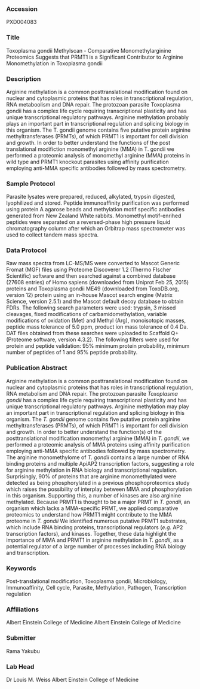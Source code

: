 ### Accession
PXD004083

### Title
Toxoplasma gondii Methylscan -  Comparative Monomethylarginine Proteomics Suggests that PRMT1 is a Significant Contributor to Arginine Monomethylation in Toxoplasma gondii

### Description
Arginine methylation is a common posttranslational modification found on nuclear and cytoplasmic proteins that has roles in transcriptional regulation, RNA metaboolism and DNA repair. The  protozoan parasite Toxoplasma gondii has a complex life cycle requiring transcriptional plasticity and has unique transcriptional regulatory pathways. Arginine methylation probably plays an important part in transcriptional regulation and splicing biology in this organism. The T. gondii genome contains five putative protein arginine methyltransferases (PRMTs), of which PRMT1 is important for cell division and growth. In order to better understand the functions of the post translational modifiction monomethyl arginine (MMA) in T. gondii we performed a proteomic analysis of monomethyl arginine (MMA) proteins in wild type and PRMT1 knockout parasites using affinity purification employing anti-MMA specific antibodies followed by mass spectrometry.

### Sample Protocol
Parasite lysates were prepared, reduced, alkylated, trypsin digested, lyophilized and stored. Peptide immunoaffinity purification was performed using protein A agarose beads and methylation motif specific antibodies generated from New Zealand White rabbits. Monomethyl motif-enrihed peptides were separated on a reversed-phase high pressure liquid chromatography column after which an Orbitrap mass spectrometer was used to collect tandem mass spectra.

### Data Protocol
Raw mass spectra from LC-MS/MS were converted to Mascot Generic Fromat (MGF) files using Proteome Discoverer 1.2 (Thermo FIscher Scientific) software and then searched against a combined database (27608 entries) of Homo sapiens (downloaded from Uniprot Feb 25, 2015) proteins  and Toxoplasma gondii ME49 (downloaded from ToxoDB.org, version 12) protein using an in-house Mascot search engine (Matrix Science, version 2.5.1) and the Mascot default decoy database to obtain FDRs. The following search parameters were used: trypsin, 3 missed cleavages, fixed modifications of carbamidomethylation, variable modifications of oxidation (Met) and Methyl (Arg), monoisotopic masses, peptide mass tolerance of 5.0 ppm, product ion mass tolerance of 0.4 Da. DAT files obtained from these searches were uploaded to Scaffold Q+ (Proteome software, version 4.3.2). The following filters were used for protein and peptide validation: 95% minimum protein probability, minimum number of peptides of 1 and 95% peptide probability.

### Publication Abstract
Arginine methylation is a common posttranslational modification found on nuclear and cytoplasmic proteins that has roles in transcriptional regulation, RNA metabolism and DNA repair. The protozoan parasite <i>Toxoplasma gondii</i> has a complex life cycle requiring transcriptional plasticity and has unique transcriptional regulatory pathways. Arginine methylation may play an important part in transcriptional regulation and splicing biology in this organism. The <i>T. gondii</i> genome contains five putative protein arginine methyltransferases (PRMTs), of which PRMT1 is important for cell division and growth. In order to better understand the function(s) of the posttranslational modification monomethyl arginine (MMA) in <i>T. gondii</i>, we performed a proteomic analysis of MMA proteins using affinity purification employing anti-MMA specific antibodies followed by mass spectrometry. The arginine monomethylome of <i>T. gondii</i> contains a large number of RNA binding proteins and multiple ApiAP2 transcription factors, suggesting a role for arginine methylation in RNA biology and transcriptional regulation. Surprisingly, 90% of proteins that are arginine monomethylated were detected as being phosphorylated in a previous phosphoproteomics study which raises the possibility of interplay between MMA and phosphorylation in this organism. Supporting this, a number of kinases are also arginine methylated. Because PRMT1 is thought to be a major PRMT in <i>T. gondii</i>, an organism which lacks a MMA-specific PRMT, we applied comparative proteomics to understand how PRMT1 might contribute to the MMA proteome in <i>T. gondii</i> We identified numerous putative PRMT1 substrates, which include RNA binding proteins, transcriptional regulators (<i>e.g.</i> AP2 transcription factors), and kinases. Together, these data highlight the importance of MMA and PRMT1 in arginine methylation in <i>T. gondii</i>, as a potential regulator of a large number of processes including RNA biology and transcription.

### Keywords
Post-translational modification, Toxoplasma gondii, Microbiology, Immunoaffinity, Cell cycle, Parasite, Methylation, Pathogen, Transcription regulation

### Affiliations
Albert Einstein College of  Medicine
Albert Einstein College of Medicine

### Submitter
Rama Yakubu

### Lab Head
Dr Louis M. Weiss
Albert Einstein College of Medicine


